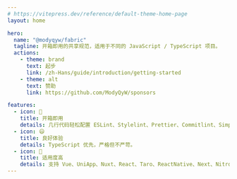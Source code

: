 ```yaml
---
# https://vitepress.dev/reference/default-theme-home-page
layout: home

hero:
  name: "@modyqyw/fabric"
  tagline: 开箱即用的共享规范，适用于不同的 JavaScript / TypeScript 项目。
  actions:
    - theme: brand
      text: 起步
      link: /zh-Hans/guide/introduction/getting-started
    - theme: alt
      text: 赞助
      link: https://github.com/ModyQyW/sponsors

features:
  - icon: 🔋
    title: 开箱即用
    details: 几行代码轻松配置 ESLint、Stylelint、Prettier、Commitlint、SimpleGitHooks、LintStaged 等工具！
  - icon: 😃
    title: 良好体验
    details: TypeScript 优先，严格但不严苛。
  - icon: 🎉
    title: 适用度高
    details: 支持 Vue、UniApp、Nuxt、React、Taro、ReactNative、Next、Nitro、Hono 等项目使用
---
```

